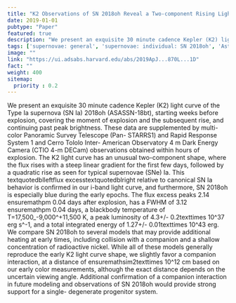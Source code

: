 ```yaml
---
title: "K2 Observations of SN 2018oh Reveal a Two-component Rising Light Curve for a Type Ia Supernova"
date: 2019-01-01
pubtype: "Paper"
featured: true
description: "We present an exquisite 30 minute cadence Kepler (K2) light curve of the Type Ia supernova (SN Ia) 2018oh (ASASSN-18bt), starting weeks before explosion, covering the moment of explosion and the subsequent rise, and continuing past peak brightness. These data are supplemented by multi-color Panoramic Survey Telescope (Pan- STARRS1) and Rapid Response System 1 and Cerro Tololo Inter- American Observatory 4 m Dark Energy Camera (CTIO 4-m DECam) observations obtained within hours of explosion. The K2 light curve has an unusual two-component shape, where the flux rises with a steep linear gradient for the first few days, followed by a quadratic rise as seen for typical supernovae (SNe) Ia. This textquotedblleftflux excesstextquotedblright relative to canonical SN Ia behavior is confirmed in our i-band light curve, and furthermore, SN 2018oh is especially blue during the early epochs. The flux excess peaks 2.14 ensuremathpm 0.04 days after explosion, has a FWHM of 3.12 ensuremathpm 0.04 days, a blackbody temperature of T=17,500_-9,000^+11,500 K, a peak luminosity of 4.3+/- 0.2texttimes 10^37 erg s^-1, and a total integrated energy of 1.27+/- 0.01texttimes 10^43 erg. We compare SN 2018oh to several models that may provide additional heating at early times, including collision with a companion and a shallow concentration of radioactive nickel. While all of these models generally reproduce the early K2 light curve shape, we slightly favor a companion interaction, at a distance of ensuremathsim2texttimes 10^12 cm based on our early color measurements, although the exact distance depends on the uncertain viewing angle. Additional confirmation of a companion interaction in future modeling and observations of SN 2018oh would provide strong support for a single- degenerate progenitor system."
tags: ['supernovae: general', 'supernovae: individual: SN 2018oh', 'Astrophysics - High Energy Astrophysical Phenomena']
image: ""
link: "https://ui.adsabs.harvard.edu/abs/2019ApJ...870L...1D"
fact: ""
weight: 400
sitemap:
  priority : 0.2
---
```


We present an exquisite 30 minute cadence Kepler (K2) light curve of the Type Ia supernova (SN Ia) 2018oh (ASASSN-18bt), starting weeks before explosion, covering the moment of explosion and the subsequent rise, and continuing past peak brightness. These data are supplemented by multi-color Panoramic Survey Telescope (Pan- STARRS1) and Rapid Response System 1 and Cerro Tololo Inter- American Observatory 4 m Dark Energy Camera (CTIO 4-m DECam) observations obtained within hours of explosion. The K2 light curve has an unusual two-component shape, where the flux rises with a steep linear gradient for the first few days, followed by a quadratic rise as seen for typical supernovae (SNe) Ia. This textquotedblleftflux excesstextquotedblright relative to canonical SN Ia behavior is confirmed in our i-band light curve, and furthermore, SN 2018oh is especially blue during the early epochs. The flux excess peaks 2.14 ensuremathpm 0.04 days after explosion, has a FWHM of 3.12 ensuremathpm 0.04 days, a blackbody temperature of T=17,500_-9,000^+11,500 K, a peak luminosity of 4.3+/- 0.2texttimes 10^37 erg s^-1, and a total integrated energy of 1.27+/- 0.01texttimes 10^43 erg. We compare SN 2018oh to several models that may provide additional heating at early times, including collision with a companion and a shallow concentration of radioactive nickel. While all of these models generally reproduce the early K2 light curve shape, we slightly favor a companion interaction, at a distance of ensuremathsim2texttimes 10^12 cm based on our early color measurements, although the exact distance depends on the uncertain viewing angle. Additional confirmation of a companion interaction in future modeling and observations of SN 2018oh would provide strong support for a single- degenerate progenitor system.
